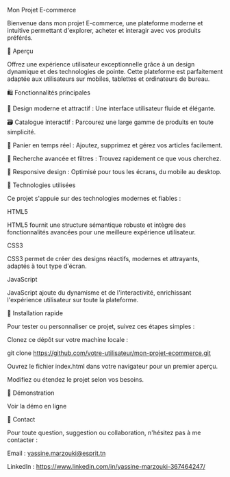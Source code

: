 Mon Projet E-commerce

Bienvenue dans mon projet E-commerce, une plateforme moderne et intuitive permettant d'explorer, acheter et interagir avec vos produits préférés.

🚀 Aperçu

Offrez une expérience utilisateur exceptionnelle grâce à un design dynamique et des technologies de pointe. Cette plateforme est parfaitement adaptée aux utilisateurs sur mobiles, tablettes et ordinateurs de bureau.

🛍️ Fonctionnalités principales

🎨 Design moderne et attractif : Une interface utilisateur fluide et élégante.

🗃️ Catalogue interactif : Parcourez une large gamme de produits en toute simplicité.

🛒 Panier en temps réel : Ajoutez, supprimez et gérez vos articles facilement.

🔎 Recherche avancée et filtres : Trouvez rapidement ce que vous cherchez.

🔄 Responsive design : Optimisé pour tous les écrans, du mobile au desktop.

🚀 Technologies utilisées

Ce projet s'appuie sur des technologies modernes et fiables :

HTML5



HTML5 fournit une structure sémantique robuste et intègre des fonctionnalités avancées pour une meilleure expérience utilisateur.

CSS3



CSS3 permet de créer des designs réactifs, modernes et attrayants, adaptés à tout type d'écran.

JavaScript



JavaScript ajoute du dynamisme et de l'interactivité, enrichissant l'expérience utilisateur sur toute la plateforme.

🤖 Installation rapide

Pour tester ou personnaliser ce projet, suivez ces étapes simples :

Clonez ce dépôt sur votre machine locale :

git clone https://github.com/votre-utilisateur/mon-projet-ecommerce.git

Ouvrez le fichier index.html dans votre navigateur pour un premier aperçu.

Modifiez ou étendez le projet selon vos besoins.

🔄 Démonstration

Voir la démo en ligne

📧 Contact

Pour toute question, suggestion ou collaboration, n'hésitez pas à me contacter :

Email : yassine.marzouki@esprit.tn

LinkedIn : https://www.linkedin.com/in/yassine-marzouki-367464247/
